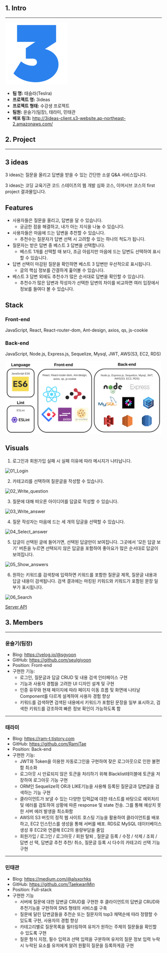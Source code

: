 ## 1. Intro

------

![logo_200px](img/logo_200px.png)

- **팀 명:** 태슬라(Teslra)
- **프로젝트 명:** 3ideas
- **프로젝트 형태:** 수강생 프로젝트
- **팀원:** 윤슬기(팀장), 태라미, 민태관
- **배포 링크:** http://3ideas-client.s3-website.ap-northeast-2.amazonaws.com/



## 2. Project

------

## 3 ideas

3 ideas는 질문을 올리고 답변을 받을 수 있는 간단한 소셜 Q&A 서비스입니다.

3 ideas는 코딩 교육기관 코드 스테이츠의 웹 개발 심화 코스, 이머시브 코스의 first project 결과물입니다.



## Features

- 사용자들은 질문을 올리고, 답변을 달 수 있습니다.
  - 궁금한 점을 해결하고, 내가 아는 지식을 나눌 수 있습니다.
- 사용자들은 마음에 드는 답변을 추천할 수 있습니다.
  - 추천수는 질문자가 답변 선택 시 고려할 수 있는 하나의 척도가 됩니다.
- 질문자는 받은 답변 중 베스트 3 답변을 선택합니다.
  - 베스트 1개를 선택할 때 보다, 조금 아쉽지만 마음에 드는 답변도 선택하여 표시할 수 있습니다.
- 답변 선택이 마감된 질문을 확인하면 베스트 3 답변만 우선적으로 표시됩니다.
  - 글의 핵심 정보를 간결하게 훑어볼 수 있습니다.
- 베스트 3 답변 외에도 추천수가 많은 순서대로 답변을 확인할 수 있습니다.
  - 추천수가 많은 답변과 작성자가 선택한 답변의 차이를 비교하면 여러 입장에서 정보를 들여다 볼 수 있습니다.



## Stack

### Front-end

JavaScript, React, React-router-dom, Ant-design, axios, qs, js-cookie

### Back-end

JavaScript, Node.js, Express.js, Sequelize, Mysql, JWT, AWS(S3, EC2, RDS)

![stack](img/stack.png)



## Visuals

1. 로그인과 회원가입 실패 시 실패 이유에 따라 메시지가 나타납니다.

![01_Login](img/01_Login.gif)

2. 카테고리를 선택하여 질문글을 작성할 수 있습니다.

![02_Write_question](img/02_Write_question.gif)

3. 질문에 대해 떠오른 아이디어를 답글로 작성할 수 있습니다.

![03_Write_answer](img/03_Write_answer.gif)

4. 질문 작성자는 마음에 드는 세 개의 답글을 선택할 수 있습니다.

![04_Select_answer](img/04_Select_answer.gif)

5. 답글이 선택된 글에 들어가면, 선택된 답글만이 보여집니다. 그곳에서 '모든 답글 보기' 버튼을 누르면 선택되지 않은 답글을 포함하여 좋아요가 많은 순서대로 답글이 보여집니다.

![05_Show_answers](img/05_Show_answers.gif)

6. 원하는 키워드를 검색창에 입력하면 키워드를 포함한 질문글 제목, 질문글 내용과 답글 내용이 검색됩니다. 검색 결과에는 마킹된 키워드와 키워드가 포함된 문장 일부가 표시됩니다.

![06_Search](img/06_Search.gif)

[Server API](https://www.notion.so/bebe65bf5f57486f9896be1a8a0c4e5b?v=82aed47bade549378db1936fcaa369ed)



## 3. Members

------

### **윤슬기(팀장)**

- Blog: https://velog.io/@sgyoon
- GitHub: https://github.com/seulgiyoon
- Position: Front-end
- 구현한 기능:
  - 로그인, 질문글과 답글 CRUD 및 내용 검색 인터페이스 구현
  - 기능과 사용자 경험을 고려한 UI 디자인 설계 및 구현
  - 인증 유무와 현재 페이지에 따라 페이지 이동 흐름 및 화면에 나타날 Component를 다르게 설계하여 사용자 경험 향상
  - 키워드를 검색하면 검색된 내용에서 키워드가 포함된 문장을 일부 표시하고, 검색한 키워드를 강조하여 빠른 정보 확인이 가능하도록 함

------

### **태라미**

- Blog: https://ram-t.tistory.com
- GitHub: https://github.com/RamiTae
- Position: Back-end
- 구현한 기능:
  - JWT와 Token을 이용한 자동로그인을 구현하여 잦은 로그아웃으로 인한 불편함 최소화
  - 로그아웃 시 만료되지 않은 토큰을 처리하기 위해 Blacklist테이블에 토큰을 저장하여 로그아웃 기능 구현
  - ORM인 Sequelize의 OR과 LIKE기능을 사용해 등록된 질문글과 답변글을 검색하는 기능 구현
  - 클라이언트가 보낼 수 있는 다양한 입력값에 대한 테스트를 바탕으로 예외처리 및 에러를 검토하여 상황에 따른 response 및 state 전송. 그를 통해 예상치 못한 서버 에러 발생을 최소화함
  - AWS의 S3 버킷의 정적 웹 사이트 호스팅 기능을 활용하여 클라이언트를 배포하고, EC2 인스턴스를 생성을 통해 서버를 배포. RDS로 MySQL 데이터베이스 생성 후 EC2와 연결해 EC2의 용량부담을 줄임
  - 회원가입 / 로그인 / 로그아웃 / 회원 탈퇴 , 질문글 등록 / 수정 / 삭제 / 조회 / 답변 선 택, 답변글 추천 추천/ 취소, 질문글 등록 시 다수의 카테고리 선택 기능 구현

------

### 민태관

- Blog: https://medium.com/@alsxorhks
- GitHub: https://github.com/TaekwanMin
- Position: Full-stack
- 구현한 기능
  - 서버에 질문에 대한 답변글 CRUD를 구현한 후 클라이언트의 답변글 CRUD와 추천기능을 구현하여 SNS 형태의 서비스를 구축
  - 질문에 달린 답변글들을 추천순 또는 질문자의 top3 채택순에 따라 정렬할 수 있도록 구현, 사용자의 경험 향상
  - 카테고리별로 질문목록을 필터링하여 유저가 원하는 주제의 질문들을 확인할 수 있도록 구현
  - 질문 형식 지정, 필수 입력과 선택 입력을 구분하여 유저의 질문 정보 입력 누락시 누락된 요소를 유저에게 알려 원활히 질문을 등록하게끔 구현
